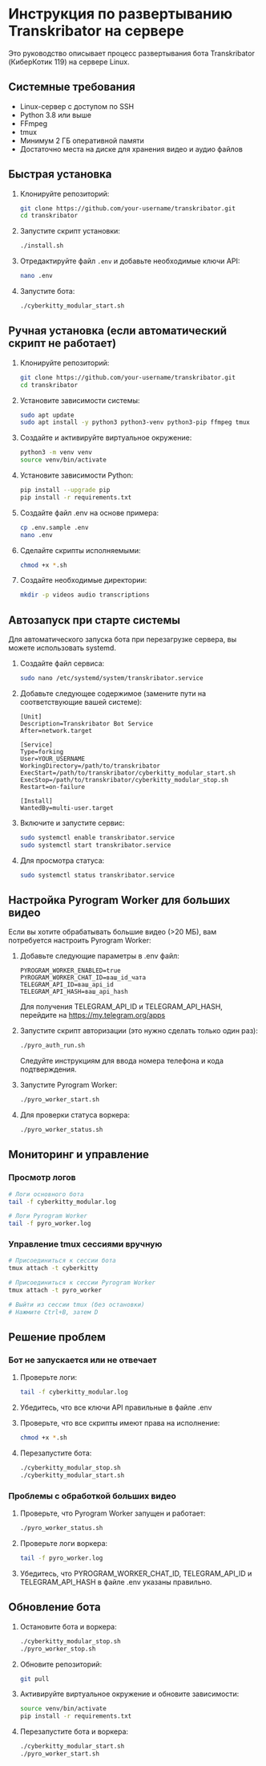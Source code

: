 # Инструкция по развертыванию Transkribator на сервере

Это руководство описывает процесс развертывания бота Transkribator (КиберКотик 119) на сервере Linux.

## Системные требования

- Linux-сервер с доступом по SSH
- Python 3.8 или выше
- FFmpeg
- tmux
- Минимум 2 ГБ оперативной памяти
- Достаточно места на диске для хранения видео и аудио файлов

## Быстрая установка

1. Клонируйте репозиторий:
   ```bash
   git clone https://github.com/your-username/transkribator.git
   cd transkribator
   ```

2. Запустите скрипт установки:
   ```bash
   ./install.sh
   ```

3. Отредактируйте файл `.env` и добавьте необходимые ключи API:
   ```bash
   nano .env
   ```

4. Запустите бота:
   ```bash
   ./cyberkitty_modular_start.sh
   ```

## Ручная установка (если автоматический скрипт не работает)

1. Клонируйте репозиторий:
   ```bash
   git clone https://github.com/your-username/transkribator.git
   cd transkribator
   ```

2. Установите зависимости системы:
   ```bash
   sudo apt update
   sudo apt install -y python3 python3-venv python3-pip ffmpeg tmux
   ```

3. Создайте и активируйте виртуальное окружение:
   ```bash
   python3 -m venv venv
   source venv/bin/activate
   ```

4. Установите зависимости Python:
   ```bash
   pip install --upgrade pip
   pip install -r requirements.txt
   ```

5. Создайте файл .env на основе примера:
   ```bash
   cp .env.sample .env
   nano .env
   ```

6. Сделайте скрипты исполняемыми:
   ```bash
   chmod +x *.sh
   ```

7. Создайте необходимые директории:
   ```bash
   mkdir -p videos audio transcriptions
   ```

## Автозапуск при старте системы

Для автоматического запуска бота при перезагрузке сервера, вы можете использовать systemd.

1. Создайте файл сервиса:
   ```bash
   sudo nano /etc/systemd/system/transkribator.service
   ```

2. Добавьте следующее содержимое (замените пути на соответствующие вашей системе):
   ```
   [Unit]
   Description=Transkribator Bot Service
   After=network.target

   [Service]
   Type=forking
   User=YOUR_USERNAME
   WorkingDirectory=/path/to/transkribator
   ExecStart=/path/to/transkribator/cyberkitty_modular_start.sh
   ExecStop=/path/to/transkribator/cyberkitty_modular_stop.sh
   Restart=on-failure

   [Install]
   WantedBy=multi-user.target
   ```

3. Включите и запустите сервис:
   ```bash
   sudo systemctl enable transkribator.service
   sudo systemctl start transkribator.service
   ```

4. Для просмотра статуса:
   ```bash
   sudo systemctl status transkribator.service
   ```

## Настройка Pyrogram Worker для больших видео

Если вы хотите обрабатывать большие видео (>20 МБ), вам потребуется настроить Pyrogram Worker:

1. Добавьте следующие параметры в .env файл:
   ```
   PYROGRAM_WORKER_ENABLED=true
   PYROGRAM_WORKER_CHAT_ID=ваш_id_чата
   TELEGRAM_API_ID=ваш_api_id
   TELEGRAM_API_HASH=ваш_api_hash
   ```

   Для получения TELEGRAM_API_ID и TELEGRAM_API_HASH, перейдите на https://my.telegram.org/apps

2. Запустите скрипт авторизации (это нужно сделать только один раз):
   ```bash
   ./pyro_auth_run.sh
   ```
   Следуйте инструкциям для ввода номера телефона и кода подтверждения.

3. Запустите Pyrogram Worker:
   ```bash
   ./pyro_worker_start.sh
   ```

4. Для проверки статуса воркера:
   ```bash
   ./pyro_worker_status.sh
   ```

## Мониторинг и управление

### Просмотр логов

```bash
# Логи основного бота
tail -f cyberkitty_modular.log

# Логи Pyrogram Worker
tail -f pyro_worker.log
```

### Управление tmux сессиями вручную

```bash
# Присоединиться к сессии бота
tmux attach -t cyberkitty

# Присоединиться к сессии Pyrogram Worker
tmux attach -t pyro_worker

# Выйти из сессии tmux (без остановки)
# Нажмите Ctrl+B, затем D
```

## Решение проблем

### Бот не запускается или не отвечает

1. Проверьте логи:
   ```bash
   tail -f cyberkitty_modular.log
   ```

2. Убедитесь, что все ключи API правильные в файле .env

3. Проверьте, что все скрипты имеют права на исполнение:
   ```bash
   chmod +x *.sh
   ```

4. Перезапустите бота:
   ```bash
   ./cyberkitty_modular_stop.sh
   ./cyberkitty_modular_start.sh
   ```

### Проблемы с обработкой больших видео

1. Проверьте, что Pyrogram Worker запущен и работает:
   ```bash
   ./pyro_worker_status.sh
   ```

2. Проверьте логи воркера:
   ```bash
   tail -f pyro_worker.log
   ```

3. Убедитесь, что PYROGRAM_WORKER_CHAT_ID, TELEGRAM_API_ID и TELEGRAM_API_HASH в файле .env указаны правильно.

## Обновление бота

1. Остановите бота и воркера:
   ```bash
   ./cyberkitty_modular_stop.sh
   ./pyro_worker_stop.sh
   ```

2. Обновите репозиторий:
   ```bash
   git pull
   ```

3. Активируйте виртуальное окружение и обновите зависимости:
   ```bash
   source venv/bin/activate
   pip install -r requirements.txt
   ```

4. Перезапустите бота и воркера:
   ```bash
   ./cyberkitty_modular_start.sh
   ./pyro_worker_start.sh
   ``` 